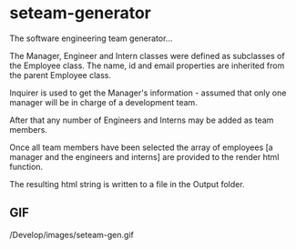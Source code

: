 # seteam-generator

The software engineering team generator...

The Manager, Engineer and Intern classes were defined as subclasses of the Employee class.
The name, id and email properties are inherited from the parent Employee class.

Inquirer is used to get the Manager's information - assumed that only one manager will be in charge of
a development team.

After that any number of Engineers and Interns may be added as team members.

Once all team members have been selected the array of employees [a manager and the engineers and interns] are
provided to the render html function.

The resulting html string is written to a file in the Output folder.


## GIF

/Develop/images/seteam-gen.gif